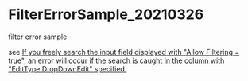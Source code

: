 # FilterErrorSample_20210326
filter error sample

see [If you freely search the input field displayed with "Allow Filtering = true", an error will occur if the search is caught in the column with "EditType.DropDownEdit" specified. ](https://www.syncfusion.com/forums/163904/if-you-freely-search-the-input-field-displayed-with-allow-filtering-true-an-error-will)
